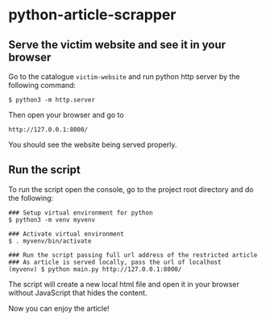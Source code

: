 # python-article-scrapper

## Serve the victim website and see it in your browser
Go to the catalogue `victim-website` and run python http server by the following command:
```
$ python3 -m http.server
```

Then open your browser and go to 
```
http://127.0.0.1:8000/
```

You should see the website being served properly.

## Run the script
To run the script open the console, go to the project root directory and do the following:
```
### Setup virtual environment for python
$ python3 -m venv myvenv

### Activate virtual environment
$ . myvenv/bin/activate

### Run the script passing full url address of the restricted article
### As article is served locally, pass the url of localhost
(myvenv) $ python main.py http://127.0.0.1:8000/
```

The script will create a new local html file and open it in your browser without JavaScript that hides the content.

Now you can enjoy the article!